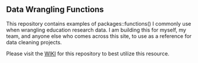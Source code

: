 ## Data Wrangling Functions

This repository contains examples of packages::functions() I commonly use when wrangling education research data. I am building this for myself, my team, and anyone else who comes across this site, to use as a reference for data cleaning projects.

Please visit the [WIKI](https://github.com/Cghlewis/data-wrangling-functions/wiki) for this repository to best utilize this resource. 
